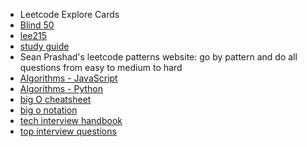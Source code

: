 - Leetcode Explore Cards
- [Blind 50](https://techinterviewhandbook.org/best-practice-questions/)
- [lee215](https://leetcode.com/lee215/)
- [study guide](https://workflowy.com/s/study-guide/RD5kZ682pWX5oxiE)
- Sean Prashad's leetcode patterns website: go by pattern and do all questions from easy to medium to hard
- [Algorithms - JavaScript](https://github.com/trekhleb/javascript-algorithms)
- [Algorithms - Python](https://github.com/TheAlgorithms/Python)
- [big O cheatsheet](https://www.bigocheatsheet.com)
- [big o notation](https://rob-bell.net/2009/06/a-beginners-guide-to-big-o-notation)
- [tech interview handbook](https://techinterviewhandbook.org/)
- [top interview questions](https://leetcode.com/explore/interview/card/top-interview-questions-easy/)
